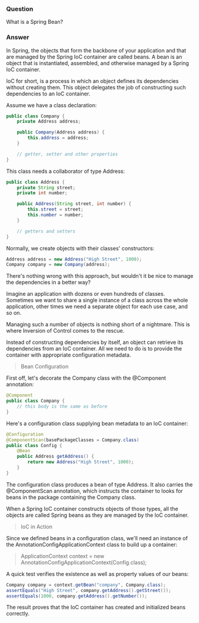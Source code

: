 ### Question
What is a Spring Bean?

### Answer

In Spring, the objects that form the backbone of your application and that are managed by the Spring IoC container are called beans. A bean is an object that is instantiated, assembled, and otherwise managed by a Spring IoC container.

IoC for short, is a process in which an object defines its dependencies without creating them. This object delegates the job of constructing such dependencies to an IoC container.

Assume we have a class declaration:

```java
public class Company {
    private Address address;

    public Company(Address address) {
        this.address = address;
    }

    // getter, setter and other properties
}
```

This class needs a collaborator of type Address:

```java
public class Address {
    private String street;
    private int number;

    public Address(String street, int number) {
        this.street = street;
        this.number = number;
    }

    // getters and setters
}
```

Normally, we create objects with their classes' constructors:
```java
Address address = new Address("High Street", 1000);
Company company = new Company(address);
```

There's nothing wrong with this approach, but wouldn't it be nice to manage the dependencies in a better way?

Imagine an application with dozens or even hundreds of classes. Sometimes we want to share a single instance of a class across the whole application, other times we need a separate object for each use case, and so on.

Managing such a number of objects is nothing short of a nightmare. This is where Inversion of Control comes to the rescue.

Instead of constructing dependencies by itself, an object can retrieve its dependencies from an IoC container. All we need to do is to provide the container with appropriate configuration metadata.

> Bean Configuration

First off, let's decorate the Company class with the @Component annotation:
```java
@Component
public class Company {
    // this body is the same as before
}
```
Here's a configuration class supplying bean metadata to an IoC container:
```java
@Configuration
@ComponentScan(basePackageClasses = Company.class)
public class Config {
    @Bean
    public Address getAddress() {
        return new Address("High Street", 1000);
    }
}
```
The configuration class produces a bean of type Address. It also carries the @ComponentScan annotation, which instructs the container to looks for beans in the package containing the Company class.

When a Spring IoC container constructs objects of those types, all the objects are called Spring beans as they are managed by the IoC container.

> IoC in Action

Since we defined beans in a configuration class, we'll need an instance of the AnnotationConfigApplicationContext class to build up a container:
> ApplicationContext context = new AnnotationConfigApplicationContext(Config.class);

A quick test verifies the existence as well as property values of our beans:

```java
Company company = context.getBean("company", Company.class);
assertEquals("High Street", company.getAddress().getStreet());
assertEquals(1000, company.getAddress().getNumber());
```
The result proves that the IoC container has created and initialized beans correctly.

